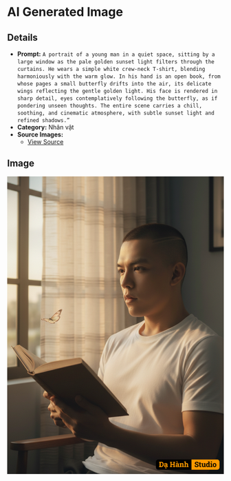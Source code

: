 # AI Generated Image

## Details
- **Prompt:** `A portrait of a young man in a quiet space, sitting by a large window as the pale golden sunset light filters through the curtains. He wears a simple white crew-neck T-shirt, blending harmoniously with the warm glow. In his hand is an open book, from whose pages a small butterfly drifts into the air, its delicate wings reflecting the gentle golden light. His face is rendered in sharp detail, eyes contemplatively following the butterfly, as if pondering unseen thoughts. The entire scene carries a chill, soothing, and cinematic atmosphere, with subtle sunset light and refined shadows.”`
- **Category:** Nhân vật
- **Source Images:**
  - [View Source](https://raw.githubusercontent.com/lenzcomvth/ImageLibrary/main/Male.png)

## Image
![AI Generated Image](./image-2025-10-06T21-08-29-773Z-1q247.png)